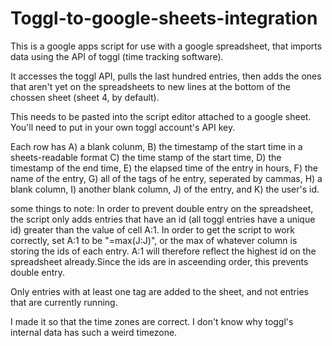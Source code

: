 # Toggl-to-google-sheets-integration
This is a google apps script for use with a google spreadsheet, that imports data using the API of toggl (time tracking software).

It accesses the toggl API, pulls the last hundred entries, then adds the ones that aren't yet on the spreadsheets to new lines at the bottom of the chossen sheet (sheet 4, by default).

This needs to be pasted into the script editor attached to a google sheet. You'll need to put in your own toggl account's API key.

Each row has A) a blank colunm, B) the timestamp of the start time in a sheets-readable format C) the time stamp of the start time, D) the timestamp of the end time, E) the elapsed time of the entry in hours, F) the name of the entry, G) all of the tags of he entry, seperated by cammas, H) a blank column, I) another blank column, J) of the entry, and K) the user's id.

some things to note:
In order to prevent double entry on the spreadsheet, the script only adds entries that have an id (all toggl entries have a unique id) greater than the value of cell A:1. In order to get the script to work correctly, set A:1 to be "=max(J:J)", or the max of whatever column is storing the ids of each entry. A:1 will therefore reflect the highest id on the spreadsheet already.Since the ids are in asceending order, this prevents double entry. 

Only entries with at least one tag are added to the sheet, and not entries that are currently running.

I made it so that the time zones are correct. I don't know why toggl's internal data has such a weird timezone. 
